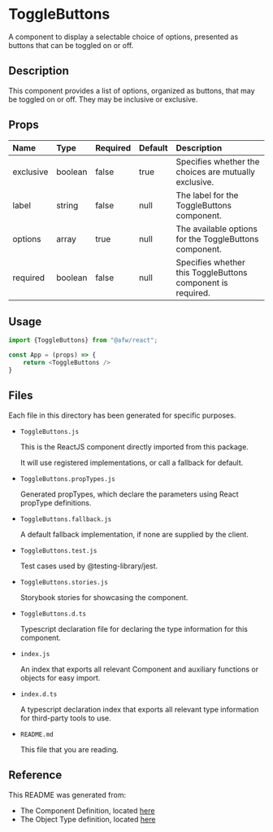 # ToggleButtons

A component to display a selectable choice of options, presented as buttons that can be toggled on or off.

## Description
This component provides a list of options, organized as buttons, that may be toggled on or off.  They may be inclusive or exclusive.

## Props
| Name | Type | Required | Default | Description |
|:----------|:----------|:----|:------------|:------------|
|exclusive|boolean|false|true|Specifies whether the choices are mutually exclusive.|
|label|string|false|null|The label for the ToggleButtons component.|
|options|array|true|null|The available options for the ToggleButtons component.|
|required|boolean|false|null|Specifies whether this ToggleButtons component is required.|

## Usage
```js
import {ToggleButtons} from "@afw/react";

const App = (props) => {
    return <ToggleButtons />
}
```

## Files
Each file in this directory has been generated for specific purposes.
 * `ToggleButtons.js`

   This is the ReactJS component directly imported from this package.

   It will use registered implementations, or call a fallback for default.
 * `ToggleButtons.propTypes.js`

   Generated propTypes, which declare the parameters using React propType definitions.

 * `ToggleButtons.fallback.js`

   A default fallback implementation, if none are supplied by the client.

 * `ToggleButtons.test.js`

   Test cases used by @testing-library/jest.

 * `ToggleButtons.stories.js`

   Storybook stories for showcasing the component.

 * `ToggleButtons.d.ts`

   Typescript declaration file for declaring the type information for this component.

 * `index.js`

   An index that exports all relevant Component and auxiliary functions or objects for easy import.

 * `index.d.ts`

   A typescript declaration index that exports all relevant type information for third-party tools to use.

 * `README.md`

   This file that you are reading.

## Reference
This README was generated from:
  * The Component Definition, located [here](/src/afw_components/generate/objects/_AdaptiveLayoutComponentType_/ToggleButtons.json)
  * The Object Type definition, located [here](/src/afw_components/generate/objects/_AdaptiveObjectType_/_AdaptiveLayoutComponentType_ToggleButtons.json)

